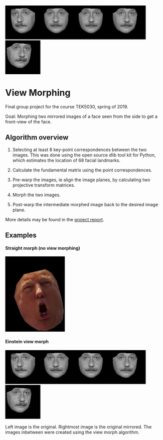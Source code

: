 ![Einstein](morphs/einstein_morph_removed0.jpg)![Einstein](morphs/einstein_morph_removed2.jpg)![Einstein](morphs/einstein_morph_removed3.jpg)![Einstein](morphs/einstein_morph_removed4.jpg)![Einstein](morphs/einstein_morph_removed5.jpg)

# View Morphing
Final group project for the course TEK5030, spring of 2019.

Goal: Morphing two mirrored images of a face seen from the side to get a front-view of the face. 

## Algorithm overview
1. Selecting at least 8 key-point correspondences between the two images. This was done using the open source dlib tool kit for Python, which estimates the location of 68 facial landmarks. 

2. Calculate the fundamental matrix using the point correspondences. 

3. Pre-warp the images, ie align the image planes, by calculating two projective transform matrices. 

4. Morph the two images. 

5. Post-warp the intermediate morphed image back to the desired image plane. 

More details may be found in the [project report](https://github.com/henriklg/view-morphing/blob/master/project_report.pdf). 

## Examples
#### Straight morph (no view morphing)
![Trump Bear](morphs/trump_bear.gif)

#### Einstein view morph
![Einstein](morphs/einstein_morph_removed0.jpg)![Einstein](morphs/einstein_morph_removed2.jpg)![Einstein](morphs/einstein_morph_removed3.jpg)![Einstein](morphs/einstein_morph_removed4.jpg)![Einstein](morphs/einstein_morph_removed5.jpg)

Left image is the original. Rightmost image is the original mirrored. The images inbetween were created using the view morph algorithm. 
